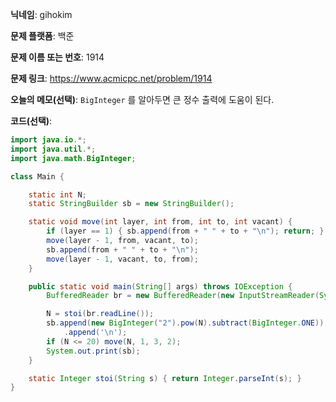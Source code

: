 **닉네임**: gihokim

**문제 플랫폼**: 백준

**문제 이름 또는 번호**: 1914

**문제 링크**: https://www.acmicpc.net/problem/1914

**오늘의 메모(선택)**: `BigInteger` 를 알아두면 큰 정수 출력에 도움이 된다.

**코드(선택)**:

```java
import java.io.*;
import java.util.*;
import java.math.BigInteger;

class Main {

	static int N;
	static StringBuilder sb = new StringBuilder();

	static void move(int layer, int from, int to, int vacant) {
		if (layer == 1) { sb.append(from + " " + to + "\n"); return; }
		move(layer - 1, from, vacant, to);
		sb.append(from + " " + to + "\n");
		move(layer - 1, vacant, to, from);
	}

	public static void main(String[] args) throws IOException {
		BufferedReader br = new BufferedReader(new InputStreamReader(System.in));

		N = stoi(br.readLine());
		sb.append(new BigInteger("2").pow(N).subtract(BigInteger.ONE))
			.append('\n');
		if (N <= 20) move(N, 1, 3, 2);
		System.out.print(sb);
	}

	static Integer stoi(String s) { return Integer.parseInt(s); }
}
```
